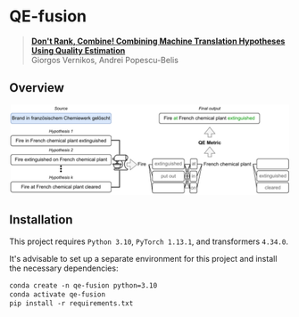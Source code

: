 # QE-fusion

> [**Don't Rank, Combine! Combining Machine Translation Hypotheses Using Quality Estimation**](https://arxiv.org/abs/2401.06688)  
> Giorgos Vernikos, Andrei Popescu-Belis

## Overview

<p align="center">
  <img src="qe-fusion_fig.pdf" width="500">
</p>

## Installation

This project requires `Python 3.10`, `PyTorch 1.13.1`, and transformers `4.34.0`.

It's advisable to set up a separate environment for this project and install the necessary dependencies:

```
conda create -n qe-fusion python=3.10
conda activate qe-fusion
pip install -r requirements.txt
```
